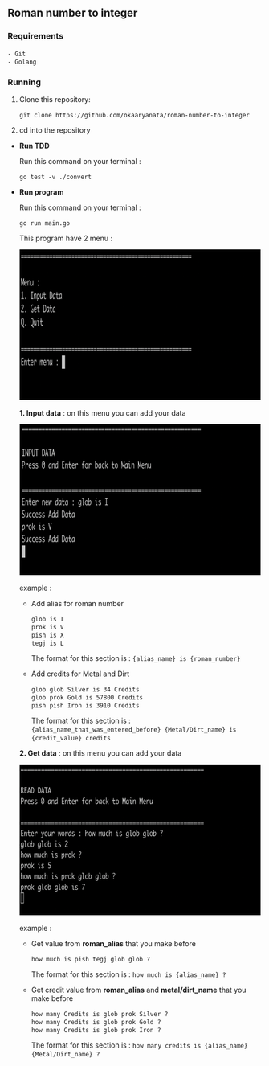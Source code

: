 ## Roman number to integer

### Requirements

    - Git
    - Golang

### Running

1. Clone this repository:

   ```
   git clone https://github.com/okaaryanata/roman-number-to-integer
   ```

2. cd into the repository

- **Run TDD**

  Run this command on your terminal :

  ```
  go test -v ./convert
  ```

- **Run program**

  Run this command on your terminal :

  ```
  go run main.go
  ```

  This program have 2 menu :
  
  <img src="images/main_menu.png" height="300">
  
  
  **1. Input data** : on this menu you can add your data
  
  <img src="images/input_menu.png" height="300">
  
  example :

  - Add alias for roman number
  
    ```
    glob is I
    prok is V
    pish is X
    tegj is L
    ```
    
    The format for this section is :
    `{alias_name} is {roman_number}`
    
    
  - Add credits for Metal and Dirt
  
    ```
    glob glob Silver is 34 Credits
    glob prok Gold is 57800 Credits
    pish pish Iron is 3910 Credits
    ```
    
    The format for this section is :
    `{alias_name_that_was_entered_before} {Metal/Dirt_name} is {credit_value} credits`
    

  **2. Get data** : on this menu you can add your data
  
  <img src="images/read_menu.png" height="300">
  
  example :

  - Get value from **roman_alias** that you make before
  
    ```
    how much is pish tegj glob glob ?
    ```
    
    The format for this section is :
    `how much is {alias_name} ?`
    
    
  - Get credit value from **roman_alias** and **metal/dirt_name** that you make before
  
    ```
    how many Credits is glob prok Silver ?
    how many Credits is glob prok Gold ?
    how many Credits is glob prok Iron ?
    ```
    
    The format for this section is :
    `how many credits is {alias_name} {Metal/Dirt_name} ?`
    
    
